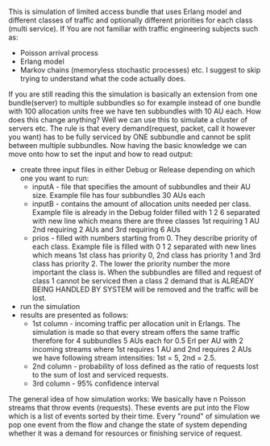 This is simulation of limited access bundle that uses Erlang model and different classes of traffic and optionally different priorities for each class (multi service). If You are not familiar with traffic engineering subjects such as:
- Poisson arrival process
- Erlang model
- Markov chains (memoryless stochastic processes)
etc.
I suggest to skip trying to understand what the code actually does.

If you are still reading this the simulation is basically an extension from one bundle(server) to multiple subbundles so for example instead of one bundle with 100 allocation units free we have ten subbundles with 10 AU each. How does this change anything? Well we can use this to simulate a cluster of servers etc. The rule is that every demand(request, packet, call it however you want) has to be fully serviced by ONE subbundle and cannot be split between multiple subbundles.
Now having the basic knowledge we can move onto how to set the input and how to read output:
- create three input files in either Debug or Release depending on which one you want to run: 
  - inputA - file that specifies the amount of subbundles and their AU size. Example file has four subbundles 30 AUs each
  - inputB - contains the amount of allocation units needed per class. Example file is already in the Debug folder filled with 1 2 6 separated with new line which means there are three classes 1st requiring 1 AU 2nd requiring 2 AUs and 3rd requiring 6 AUs 
  - prios - filled with numbers starting from 0. They describe priority of each class. Example file is filled with 0 1 2 separated with new lines which means 1st class has priority 0, 2nd class has priority 1 and 3rd class has priority 2. The lower the priority number the more important the class is. When the subbundles are filled and request of class 1 cannot be serviced then a class 2 demand that is ALREADY BEING HANDLED BY SYSTEM will be removed and the traffic will be lost.
- run the simulation
- results are presented as follows:
  - 1st column - incoming traffic per allocation unit in Erlangs. The simulation is made so that every stream offers the same traffic therefore for 4 subbundles 5 AUs each for 0.5 Erl per AU with 2 incoming streams where 1st requires 1 AU and 2nd requires 2 AUs we have following stream intensities: 1st = 5, 2nd = 2.5.
  - 2nd column - probability of loss defined as the ratio of requests lost to the sum of lost and serviced requests.
  - 3rd column - 95% confidence interval

The general idea of how simulation works: We basically have n Poisson streams that throw events (requests). These events are put into the Flow which is a list of events sorted by their time. Every "round" of simulation we pop one event from the flow and change the state of system depending whether it was a demand for resources or finishing service of request. 
